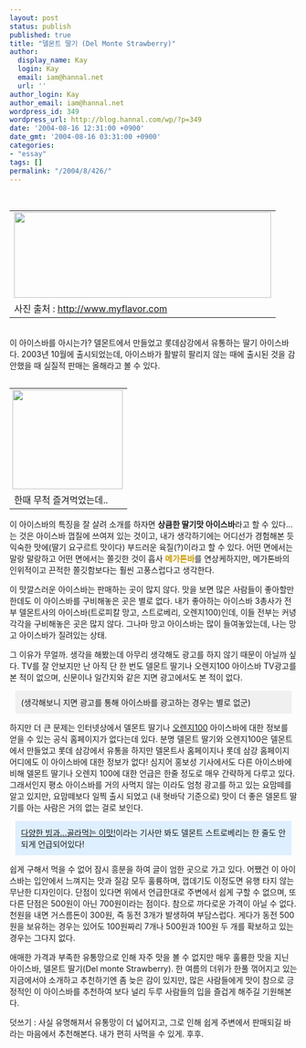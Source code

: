 ```yaml
---
layout: post
status: publish
published: true
title: "델몬트 딸기 (Del Monte Strawberry)"
author:
  display_name: Kay
  login: Kay
  email: iam@hannal.net
  url: ''
author_login: Kay
author_email: iam@hannal.net
wordpress_id: 349
wordpress_url: http://blog.hannal.com/wp/?p=349
date: '2004-08-16 12:31:00 +0900'
date_gmt: '2004-08-16 03:31:00 +0900'
categories:
- "essay"
tags: []
permalink: "/2004/8/426/"
---
```

<p><center><br />
<table>
<tr>
<td><center><img src="http://blog.hannal.com/tt-attach/0810/040810184732863868/964905.jpg" width="450" height="150"></center></td>
</tr>
<tr>
<td class="centerphoto"> 사진 출처 :  <a href="http://www.myflavor.com" target=_blank>http://www.myflavor.com</a>  </td>
</tr>
</table>
<p></center><br />
이 아이스바를 아시는가? 델몬트에서 만들었고 롯데삼강에서 유통하는 딸기 아이스바다. 2003년 10월에 출시되었는데, 아이스바가 활발히 팔리지 않는 때에 출시된 것을 감안했을 때 실질적 판매는 올해라고 볼 수 있다.</p>
<table align="right">
<tr>
<td style="padding-left:5"><center><img src="http://blog.hannal.com/tt-attach/0810/040810184732863868/028556.gif" width="193" height="174"></center></td>
</tr>
<tr>
<td class="centerphoto"> 한때 무척 즐겨먹었는데.. </td>
</tr>
</table>
<p>이 아이스바의 특징을 잘 살려 소개를 하자면 <b>상큼한 딸기맛 아이스바</b>라고 할 수 있다...는 것은 아이스바 껍질에 쓰여져 있는 것이고, 내가 생각하기에는 어디선가 경험해본 듯 익숙한 맛에(딸기 요구르트 맛이다) 부드러운 육질(?)이라고 할 수 있다. 어떤 면에서는 말랑 말랑하고 어떤 면에서는 쫄깃한 것이 흡사 <b><font color=#CC9900>메가톤바</font></b>를 연상케하지만, 메가톤바의 인위적이고 끈적한 쫄깃함보다는 훨씬 고풍스럽다고 생각한다.</p>
<p>이 맛깔스러운 아이스바는 판매하는 곳이 많지 않다. 맛을 보면 많은 사람들이 좋아할만한데도 이 아이스바를 구비해놓은 곳은 별로 없다. 내가 좋아하는 아이스바 3총사가 전부 델몬트사의 아이스바(트로피칼 망고, 스트로베리, 오렌지100)인데, 이들 전부는 커녕 각각을 구비해놓은 곳은 많지 않다. 그나마 망고 아이스바는 많이 들여놓았는데, 나는 망고 아이스바가 질려있는 상태.</p>
<p>그 이유가 무얼까. 생각을 해봤는데 아무리 생각해도 광고를 하지 않기 때문이 아닐까 싶다. TV를 잘 안보지만 난 아직 단 한 번도 델몬트 딸기나 오렌지100 아이스바 TV광고를 본 적이 없으며, 신문이나 일간지와 같은 지면 광고에서도 본 적이 없다.
<div style='padding:10;margin:10;background-color:#F0F0F0;'>(생각해보니 지면 광고를 통해 아이스바를 광고하는 경우는 별로 없군)</div>
<p>
하지만 더 큰 문제는 인터넷상에서 델몬트 딸기나 <a href='http://blog.hannal.com/index.php?pl=431'>오렌지100</a> 아이스바에 대한 정보를 얻을 수 있는 공식 홈페이지가 없다는데 있다. 분명 델몬트 딸기와 오렌지100은 델몬트에서 만들었고 롯데 삼강에서 유통을 하지만 델몬트사 홈페이지나 롯데 삼강 홈페이지 어디에도 이 아이스바에 대한 정보가 없다! 심지어 홍보성 기사에서도 다른 아이스바에 비해 델몬트 딸기나 오렌지 100에 대한 언급은 한줄 정도로 매우 간략하게 다루고 있다. 그래서인지 평소 아이스바를 거의 사먹지 않는 이라도 엄청 광고를 하고 있는 요맘떼를 알고 있지만, 요맘떼보다 일찍 출시 되었고 (내 혓바닥 기준으로) 맛이 더 좋은 델몬트 딸기를 아는 사람은 거의 없는 걸로 보인다.</p>
<div style='padding:10;margin:10;background-color:#DEEFFF;'><a href='http://news.naver.com/news/read.php?mode=LSD&office_id=023&article_id=0000075959&section_id=101&menu_id=101' target='_blank'>다양한 빙과...골라먹는 이맛!</a>이라는 기사만 봐도 델몬트 스트로베리는 한 줄도 안되게 언급되어있다!</div>
<p>쉽게 구해서 먹을 수 없어 잠시 흥분을 하여 글이 엄한 곳으로 가고 있다. 어쨌건 이 아이스바는 입안에서 느껴지는 맛과 질감 모두 훌륭하며, 껍데기도 이정도면 유행 타지 않는 무난한 디자인이다. 단점이 있다면 위에서 언급한대로 주변에서 쉽게 구할 수 없으며, 또 다른 단점은 500원이 아닌 700원이라는 점이다. 참으로 까다로운 가격이 아닐 수 없다. 천원을 내면 거스름돈이 300원, 즉 동전 3개가 발생하여 부담스럽다. 게다가 동전 500원을 보유하는 경우는 있어도 100원짜리 7개나 500원과 100원 두 개를 확보하고 있는 경우는 그다지 없다.</p>
<p>애매한 가격과 부족한 유통망으로 인해 자주 맛을 볼 수 없지만 매우 훌륭한 맛을 지닌 아이스바, 델몬트 딸기(Del monte Strawberry). 한 여름의 더위가 한풀 꺾어지고 있는 지금에서야 소개하고 추천하기엔 좀 늦은 감이 있지만, 많은 사람들에게 맛이 참으로 긍정적인 이 아이스바를 추천하여 보다 널리 두루 사람들의 입을 즐겁게 해주길 기원해본다.</p>
<p>덧쓰기 : 사실 유명해져서 유통망이 더 넓어지고, 그로 인해 쉽게 주변에서 판매되길 바라는 마음에서 추천해본다. 내가 편히 사먹을 수 있게. 후후.</p>
